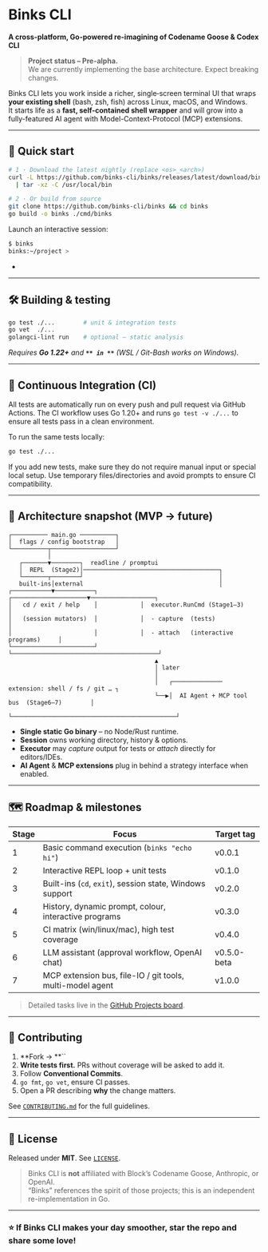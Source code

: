 # Binks CLI 

**A cross-platform, Go-powered re-imagining of Codename Goose & Codex CLI**

> **Project status – Pre-alpha.**\
> We are currently implementing the base architecture. Expect breaking changes.

Binks CLI lets you work inside a richer, single‑screen terminal UI that wraps **your existing shell** (bash, zsh, fish) across Linux, macOS, and Windows.\
It starts life as a **fast, self-contained shell wrapper** and will grow into a fully-featured AI agent with Model-Context-Protocol (MCP) extensions.

---

## 🚀 Quick start

```bash
# 1 · Download the latest nightly (replace <os>_<arch>)
curl -L https://github.com/binks-cli/binks/releases/latest/download/binks_<os>_<arch>.tar.gz \
  | tar -xz -C /usr/local/bin

# 2 · Or build from source
git clone https://github.com/binks-cli/binks && cd binks
go build -o binks ./cmd/binks
```

Launch an interactive session:

```bash
$ binks
binks:~/project >
```

-

---

## 🛠 Building & testing

```bash
go test ./...        # unit & integration tests 
go vet  ./...
golangci-lint run    # optional – static analysis
```

*Requires ****Go 1.22+**** and **``** in **``** (WSL / Git-Bash works on Windows).*

---

## 🧪 Continuous Integration (CI)

All tests are automatically run on every push and pull request via GitHub Actions. The CI workflow uses Go 1.20+ and runs `go test -v ./...` to ensure all tests pass in a clean environment.

To run the same tests locally:

```bash
go test ./...
```

If you add new tests, make sure they do not require manual input or special local setup. Use temporary files/directories and avoid prompts to ensure CI compatibility.

---

## 🧩 Architecture snapshot (MVP → future)

```
┌────────── main.go ──────────┐
│  flags / config bootstrap   │
└──────────┬──────────────────┘
           │
   ┌───────▼────────┐  readline / promptui
   │  REPL  (Stage2)│──────────────────────────────────────┐
   └───────┬────────┘                                      │
   built-ins│external                                      │
┌───────────▼───────────┐            ┌─────────────────────▼──────────────────┐
│   cd / exit / help    │            │  executor.RunCmd (Stage1–3)            │
│   (session mutators)  │            │  - capture  (tests)                    │
│                       │            │  - attach   (interactive programs)     │
└───────────────────────┘            └─────────────────────────────────────────┘
                                         ▲
                                         │ later
                                         │
                                         │   ┌────────────── extension: shell / fs / git … ┐
                                         └──▶│  AI Agent + MCP tool bus  (Stage6–7)        │
                                             └──────────────────────────────────────────────┘
```

- **Single static Go binary** – no Node/Rust runtime.
- **Session** owns working directory, history & options.
- **Executor** may *capture* output for tests or *attach* directly for editors/IDEs.
- **AI Agent** & **MCP extensions** plug in behind a strategy interface when enabled.

---

## 🗺 Roadmap & milestones

| Stage | Focus                                                     | Target tag  |
| ----- | --------------------------------------------------------- | ----------- |
| 1     | Basic command execution (`binks "echo hi"`)               | v0.0.1      |
| 2     | Interactive REPL loop + unit tests                        | v0.1.0      |
| 3     | Built-ins (`cd`, `exit`), session state, Windows support  | v0.2.0      |
| 4     | History, dynamic prompt, colour, interactive programs     | v0.3.0      |
| 5     | CI matrix (win/linux/mac), high test coverage             | v0.4.0      |
| 6     | LLM assistant (approval workflow, OpenAI chat)            | v0.5.0-beta |
| 7     | MCP extension bus, file-IO / git tools, multi-model agent | v1.0.0      |

> Detailed tasks live in the [GitHub Projects board](https://github.com/binks-cli/binks/projects).

---

## 🤝 Contributing

1. \*\*Fork → \*\*``
2. **Write tests first.** PRs without coverage will be asked to add it.
3. Follow **Conventional Commits**.
4. `go fmt`, `go vet`, ensure CI passes.
5. Open a PR describing **why** the change matters.

See [`CONTRIBUTING.md`](CONTRIBUTING.md) for the full guidelines.

---

## 📜 License

Released under **MIT**. See [`LICENSE`](LICENSE).

> Binks CLI is **not** affiliated with Block’s Codename Goose, Anthropic, or OpenAI.\
> “Binks” references the spirit of those projects; this is an independent re-implementation in Go.

---

### ⭐ If Binks CLI makes your day smoother, star the repo and share some love!
